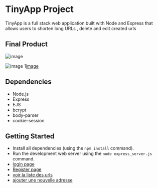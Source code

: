 # TinyApp Project

TinyApp is a full stack web application built with Node and Express that allows users to shorten long URLs , delete and edit created urls

## Final Product

![image](https://user-images.githubusercontent.com/38138018/102002435-75a8f700-3cca-11eb-9587-82e2c5364a8b.png)

![image](https://user-images.githubusercontent.com/38138018/102002455-a4bf6880-3cca-11eb-98a0-16cfcf4c11f7.png)
1[image](https://user-images.githubusercontent.com/38138018/102002456-a5f09580-3cca-11eb-8192-3230b5f935aa.png)

## Dependencies

- Node.js
- Express
- EJS
- bcrypt
- body-parser
- cookie-session

## Getting Started

- Install all dependencies (using the `npm install` command).
- Run the development web server using the `node express_server.js` command.
- [login page](http://localhost:8080/login)
- [Register page](http://localhost:8080/register)
- [voir la liste des urls](http://localhost:8080/urls)
- [ajouter une nouvelle adresse](http://localhost:8080/urls/new)

